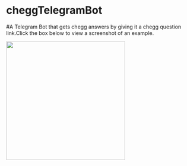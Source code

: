 # cheggTelegramBot

#A Telegram Bot that gets chegg answers by giving it a chegg question link.Click the box below to view a screenshot of an example.


<img src="https://github.com/Sigilai5/cheggTelegramBot/blob/master/screenshots/demo.jpeg" width="320"/>  

